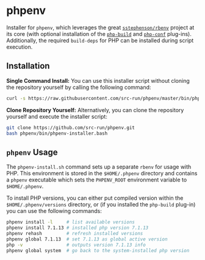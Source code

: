 # phpenv

Installer for `phpenv`, which leverages the great [`sstephenson/rbenv`](https://github.com/sstephenson/rbenv.git)
project at its core (with optional installation of the [`php-build`](https://github.com/php-build/php-build.git)
and [`php-conf`](https://github.com/src-run/php-conf.git) plug-ins). Additionally, the required `build-deps` for
PHP can be installed during script execution.

## Installation

__Single Command Install:__ You can use this installer script without cloning the repository yourself by calling the
following command:

```bash
curl -s https://raw.githubusercontent.com/src-run/phpenv/master/bin/phpenv-installer-remote.bash | bash
```

__Clone Repository Yourself:__ Alternatively, you can clone the repository yourself and execute the installer script:

```bash
git clone https://github.com/src-run/phpenv.git
bash phpenv/bin/phpenv-installer.bash
```

## `phpenv` Usage

The `phpenv-install.sh` command sets up a separate `rbenv` for usage with PHP. This environment is  stored in the
`$HOME/.phpenv` directory and contains a `phpenv` executable which sets the `PHPENV_ROOT`  environment variable
to `$HOME/.phpenv`.

To install PHP versions, you can either put compiled version within the `$HOME/.phpenv/versions` directory, or
(if you installed the `php-build` plug-in) you can use the following commands:

```bash
phpenv install -l     # list available versions
phpenv install 7.1.13 # installed php version 7.1.13
phpenv rehash         # refresh installed versions
phpenv global 7.1.13  # set 7.1.13 as global active version
php -v                # outputs version 7.1.13 info
phpenv global system  # go back to the system-installed php version
```